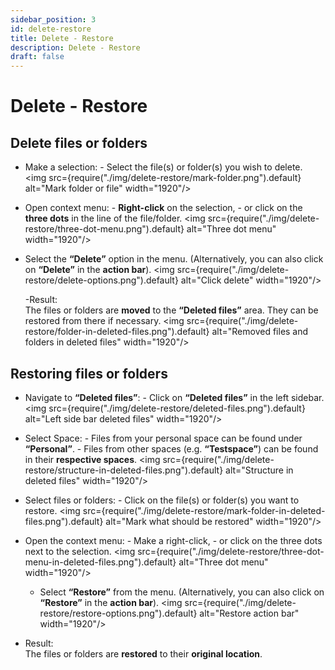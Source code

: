 ```yaml
---
sidebar_position: 3
id: delete-restore
title: Delete - Restore
description: Delete - Restore
draft: false
---
```


# Delete - Restore

## Delete files or folders

- Make a selection: - Select the file(s) or folder(s) you wish to delete.
  <img src={require("./img/delete-restore/mark-folder.png").default} alt="Mark folder or file" width="1920"/>
- Open context menu: - **Right-click** on the selection, - or click on the **three dots** in the line of the file/folder.
  <img src={require("./img/delete-restore/three-dot-menu.png").default} alt="Three dot menu" width="1920"/>
- Select the **“Delete”** option in the menu.
  (Alternatively, you can also click on **“Delete”** in the **action bar**).
  <img src={require("./img/delete-restore/delete-options.png").default} alt="Click delete" width="1920"/>

  -Result:  
  The files or folders are **moved** to the **“Deleted files”** area. They can be restored from there if necessary.
  <img src={require("./img/delete-restore/folder-in-deleted-files.png").default} alt="Removed files and folders in deleted files" width="1920"/>

## Restoring files or folders

- Navigate to **“Deleted files”**: - Click on **“Deleted files”** in the left sidebar.
  <img src={require("./img/delete-restore/deleted-files.png").default} alt="Left side bar deleted files" width="1920"/>
- Select Space: - Files from your personal space can be found under **“Personal”**. - Files from other spaces (e.g. **“Testspace”**) can be found in their **respective spaces**.
  <img src={require("./img/delete-restore/structure-in-deleted-files.png").default} alt="Structure in deleted files" width="1920"/>
- Select files or folders: - Click on the file(s) or folder(s) you want to restore.
  <img src={require("./img/delete-restore/mark-folder-in-deleted-files.png").default} alt="Mark what should be restored" width="1920"/>
- Open the context menu: - Make a right-click, - or click on the three dots next to the selection.
  <img src={require("./img/delete-restore/three-dot-menu-in-deleted-files.png").default} alt="Three dot menu" width="1920"/>
  - Select **“Restore”** from the menu.
    (Alternatively, you can also click on **“Restore”** in the **action bar**).
    <img src={require("./img/delete-restore/restore-options.png").default} alt="Restore action bar" width="1920"/>

- Result:  
  The files or folders are **restored** to their **original location**.
